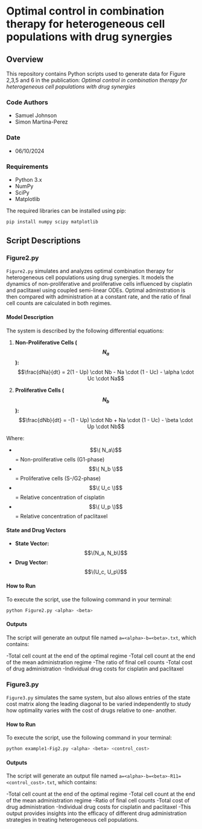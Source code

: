 # Optimal control in combination therapy for heterogeneous cell populations with drug synergies

## Overview
This repository contains Python scripts used to generate data for Figure 2,3,5 and 6 in the publication:
_Optimal control in combination therapy for heterogeneous cell populations with drug synergies_

### Code Authors
- Samuel Johnson
- Simon Martina-Perez

### Date
- 06/10/2024

### Requirements
- Python 3.x
- NumPy
- SciPy
- Matplotlib

The required libraries can be installed using pip:

```bash
pip install numpy scipy matplotlib
```
## Script Descriptions

### Figure2.py
`Figure2.py` simulates and analyzes optimal combination therapy for heterogeneous cell populations using drug synergies.
It models the dynamics of non-proliferative and proliferative cells influenced by cisplatin and paclitaxel using coupled
semi-linear ODEs. Optimal adminstration is then compared with administration at a constant rate, and the ratio of final
cell counts are calculated in both regimes.

#### Model Description
The system is described by the following differential equations:

1. **Non-Proliferative Cells ($$N_a$$):**
   $$\frac{dNa}{dt} = 2(1 - Up) \cdot Nb - Na \cdot (1 - Uc) - \alpha \cdot Uc \cdot Na$$


2. **Proliferative Cells ($$N_b$$):**
   $$\frac{dNb}{dt} = -(1 - Up) \cdot Nb + Na \cdot (1 - Uc) - \beta \cdot Up \cdot Nb$$


Where:
- $$\( N_a\)$$ = Non-proliferative cells (G1-phase)
- $$\( N_b \)$$ = Proliferative cells (S-/G2-phase)
- $$\( U_c \)$$ = Relative concentration of cisplatin
- $$\( U_p \)$$ = Relative concentration of paclitaxel

#### State and Drug Vectors
- **State Vector:** $$\(N_a, N_b\)$$
- **Drug Vector:** $$\(U_c, U_p\)$$


#### How to Run
To execute the script, use the following command in your terminal:

```bash
python Figure2.py <alpha> <beta>
```
#### Outputs
The script will generate an output file named `a=<alpha>-b=<beta>.txt`, which contains:

-Total cell count at the end of the optimal regime
-Total cell count at the end of the mean administration regime
-The ratio of final cell counts
-Total cost of drug administration
-Individual drug costs for cisplatin and paclitaxel

### Figure3.py
`Figure3.py` simulates the same system, but also allows entries of the state cost matrix along the leading
diagonal to be varied independently to study how optimality varies with the cost of drugs relative to one-
another. 

#### How to Run
To execute the script, use the following command in your terminal:

```bash
python example1-Fig2.py <alpha> <beta> <control_cost>
```
#### Outputs
The script will generate an output file named `a=<alpha>-b=<beta>-R11=<control_cost>.txt`, which contains:

-Total cell count at the end of the optimal regime
-Total cell count at the end of the mean administration regime
-Ratio of final cell counts
-Total cost of drug administration
-Individual drug costs for cisplatin and paclitaxel
-This output provides insights into the efficacy of different drug administration strategies in treating heterogeneous cell populations.
